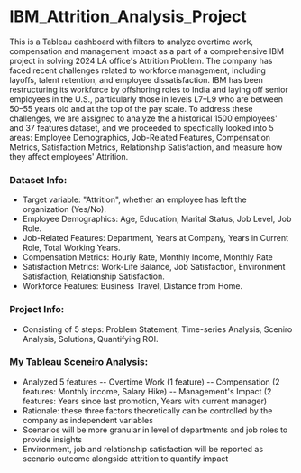 # IBM_Attrition_Analysis_Project
This is a Tableau dashboard with filters to analyze overtime work, compensation and management impact as a part of a comprehensive IBM project in solving 2024 LA office's Attrition Problem. The company has faced recent challenges related to workforce management, including layoffs, talent retention, and employee dissatisfaction. IBM has been restructuring its workforce by offshoring roles to India and laying off senior employees in the U.S., particularly those in levels L7–L9 who are between 50–55 years old and at the top of the pay scale. ​​To address these challenges, we are assigned to analyze the a historical 1500 employees' and 37 features dataset, and we proceeded to specfically looked into 5 areas: Employee Demographics, Job-Related Features, Compensation Metrics, Satisfaction Metrics, Relationship Satisfaction, and measure how they affect employees' Attrition.

### Dataset Info:
- Target variable: "Attrition", whether an employee has left the organization (Yes/No).
- Employee Demographics: Age, Education, Marital Status, Job Level, Job Role.
- Job-Related Features: Department, Years at Company, Years in Current Role, Total Working Years.
- Compensation Metrics: Hourly Rate, Monthly Income, Monthly Rate
- Satisfaction Metrics: Work-Life Balance, Job Satisfaction, Environment Satisfaction, Relationship Satisfaction.
- Workforce Features: Business Travel, Distance from Home.

### Project Info:
- Consisting of 5 steps: Problem Statement, Time-series Analysis, Sceniro Analysis, Solutions, Quantifying ROI.

### My Tableau Sceneiro Analysis:
- Analyzed 5 features
-- Overtime Work (1 feature)
-- Compensation (2 features: Monthly income, Salary Hike)
-- Management's Impact (2 features: Years since last promotion, Years with current manager)
- Rationale: these three factors theoretically can be controlled by the company as independent variables
- Scenarios will be more granular in level of departments and job roles to provide insights
- Environment, job and relationship satisfaction will be reported as scenario outcome alongside attrition to quantify impact
